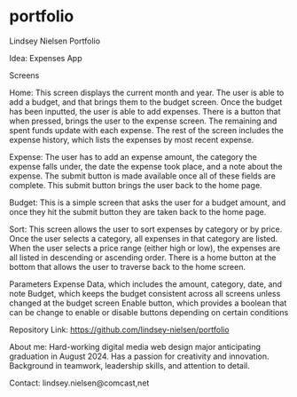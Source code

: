 # portfolio

Lindsey Nielsen
Portfolio 

Idea: Expenses App

Screens

Home: This screen displays the current month and year. The user is able to add a budget, and that brings them to the budget screen. Once the budget has been inputted, the user is able to add expenses. There is a button that when pressed, brings the user to the expense screen. The remaining and spent funds update with each expense. The rest of the screen includes the expense history, which lists the expenses by most recent expense. 

Expense: The user has to add an expense amount, the category the expense falls under, the date the expense took place, and a note about the expense. The submit button is made available once all of these fields are complete. This submit button brings the user back to the home page. 

Budget: This is a simple screen that asks the user for a budget amount, and once they hit the submit button they are taken back to the home page. 

Sort: This screen allows the user to sort expenses by category or by price. Once the user selects a category, all expenses in that category are listed. When the user selects a price range (either high or low), the expenses are all listed in descending or ascending order. There is a home button at the bottom that allows the user to traverse back to the home screen. 

Parameters
Expense Data, which includes the amount, category, date, and note
Budget, which keeps the budget consistent across all screens unless changed at the budget screen
Enable button, which provides a boolean that can be change to enable or disable buttons depending on certain conditions

Repository Link: https://github.com/lindsey-nielsen/portfolio 

About me:
Hard-working digital media web design major anticipating graduation in August 2024. Has a passion for creativity and innovation. Background in teamwork, leadership skills, and attention to detail. 

Contact: lindsey.nielsen@comcast,net

